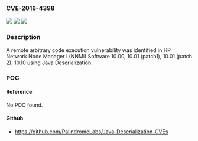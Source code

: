 ### [CVE-2016-4398](https://cve.mitre.org/cgi-bin/cvename.cgi?name=CVE-2016-4398)
![](https://img.shields.io/static/v1?label=Product&message=HP%20Network%20Node%20Manager%20(NNMi)&color=blue)
![](https://img.shields.io/static/v1?label=Version&message=n%2Fa&color=blue)
![](https://img.shields.io/static/v1?label=Vulnerability&message=remote%20arbitrary%20code%20execution&color=brighgreen)

### Description

A remote arbitrary code execution vulnerability was identified in HP Network Node Manager i (NNMi) Software 10.00, 10.01 (patch1), 10.01 (patch 2), 10.10 using Java Deserialization.

### POC

#### Reference
No POC found.

#### Github
- https://github.com/PalindromeLabs/Java-Deserialization-CVEs

